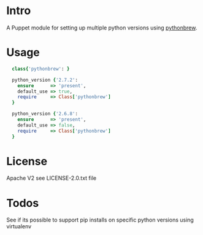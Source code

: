 # Intro 
A Puppet module for setting up multiple python versions using [pythonbrew](https://github.com/ashwoods/puppet-pythonbrew).

# Usage

```ruby
  class{'pythonbrew': }

  python_version {'2.7.2':
    ensure      => 'present',
    default_use => true,
    require 	=> Class['pythonbrew']
  }

  python_version {'2.6.8':
    ensure      => 'present',
    default_use => false,
    require 	=> Class['pythonbrew']
  }

```

# License
Apache V2 see LICENSE-2.0.txt file

# Todos
See if its possible to support pip installs on specific python versions using virtualenv
